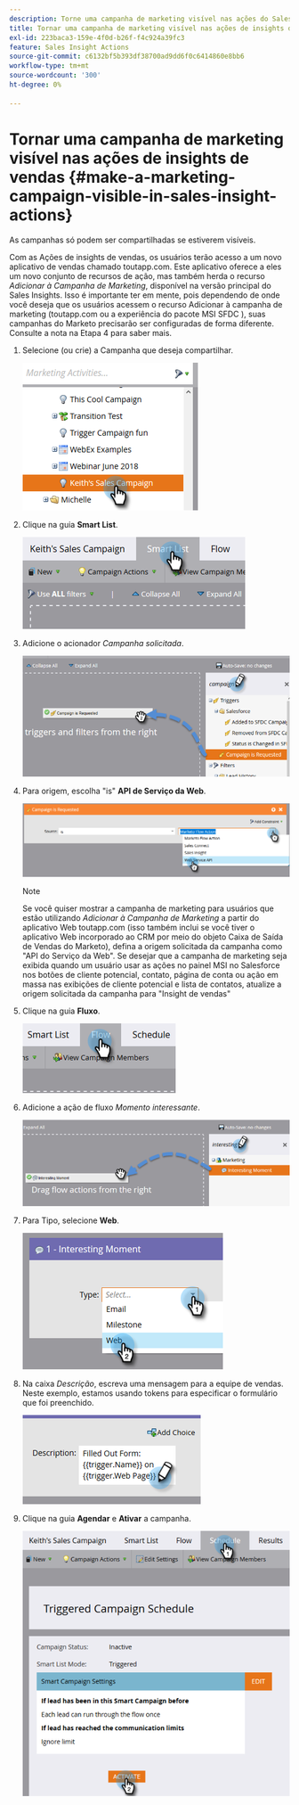 ```yaml
---
description: Torne uma campanha de marketing visível nas ações do Sales Insight - Documentação do Marketo - Documentação do produto
title: Tornar uma campanha de marketing visível nas ações de insights de vendas
exl-id: 223baca3-159e-4f0d-b26f-f4c924a39fc3
feature: Sales Insight Actions
source-git-commit: c6132bf5b393df38700ad9dd6f0c6414860e8bb6
workflow-type: tm+mt
source-wordcount: '300'
ht-degree: 0%

---
```


# Tornar uma campanha de marketing visível nas ações de insights de vendas {#make-a-marketing-campaign-visible-in-sales-insight-actions}

As campanhas só podem ser compartilhadas se estiverem visíveis.

Com as Ações de insights de vendas, os usuários terão acesso a um novo aplicativo de vendas chamado toutapp.com. Este aplicativo oferece a eles um novo conjunto de recursos de ação, mas também herda o recurso _Adicionar à Campanha de Marketing_, disponível na versão principal do Sales Insights. Isso é importante ter em mente, pois dependendo de onde você deseja que os usuários acessem o recurso Adicionar à campanha de marketing (toutapp.com ou a experiência do pacote MSI SFDC ), suas campanhas do Marketo precisarão ser configuradas de forma diferente. Consulte a nota na Etapa 4 para saber mais.

1. Selecione (ou crie) a Campanha que deseja compartilhar.

   ![](assets/make-a-marketing-campaign-visible-sia-1.png)

1. Clique na guia **Smart List**.

   ![](assets/make-a-marketing-campaign-visible-sia-2.png)

1. Adicione o acionador _Campanha solicitada_.

   ![](assets/make-a-marketing-campaign-visible-sia-3.png)

1. Para origem, escolha &quot;is&quot; **API de Serviço da Web**.

   ![](assets/make-a-marketing-campaign-visible-sia-4.png)

   >[!NOTE]
   >
   >Se você quiser mostrar a campanha de marketing para usuários que estão utilizando _Adicionar à Campanha de Marketing_ a partir do aplicativo Web toutapp.com (isso também inclui se você tiver o aplicativo Web incorporado ao CRM por meio do objeto Caixa de Saída de Vendas do Marketo), defina a origem solicitada da campanha como &quot;API do Serviço da Web&quot;. Se desejar que a campanha de marketing seja exibida quando um usuário usar as ações no painel MSI no Salesforce nos botões de cliente potencial, contato, página de conta ou ação em massa nas exibições de cliente potencial e lista de contatos, atualize a origem solicitada da campanha para &quot;Insight de vendas&quot;

1. Clique na guia **Fluxo**.

   ![](assets/make-a-marketing-campaign-visible-sia-5.png)

1. Adicione a ação de fluxo _Momento interessante_.

   ![](assets/make-a-marketing-campaign-visible-sia-6.png)

1. Para Tipo, selecione **Web**.

   ![](assets/make-a-marketing-campaign-visible-sia-7.png)

1. Na caixa _Descrição_, escreva uma mensagem para a equipe de vendas. Neste exemplo, estamos usando tokens para especificar o formulário que foi preenchido.

   ![](assets/make-a-marketing-campaign-visible-sia-8.png)

1. Clique na guia **Agendar** e **Ativar** a campanha.

   ![](assets/make-a-marketing-campaign-visible-sia-9.png)
